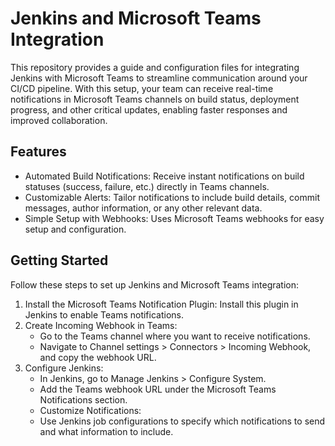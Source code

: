 # Jenkins and Microsoft Teams Integration
This repository provides a guide and configuration files for integrating Jenkins with Microsoft Teams to streamline communication around your CI/CD pipeline. With this setup, your team can receive real-time notifications in Microsoft Teams channels on build status, deployment progress, and other critical updates, enabling faster responses and improved collaboration.

## Features
* Automated Build Notifications: Receive instant notifications on build statuses (success, failure, etc.) directly in Teams channels.
* Customizable Alerts: Tailor notifications to include build details, commit messages, author information, or any other relevant data.
* Simple Setup with Webhooks: Uses Microsoft Teams webhooks for easy setup and configuration.

## Getting Started
Follow these steps to set up Jenkins and Microsoft Teams integration:

1. Install the Microsoft Teams Notification Plugin: Install this plugin in Jenkins to enable Teams notifications.
2. Create Incoming Webhook in Teams:
    * Go to the Teams channel where you want to receive notifications.
    * Navigate to Channel settings > Connectors > Incoming Webhook, and copy the webhook URL.
3. Configure Jenkins:
    * In Jenkins, go to Manage Jenkins > Configure System.
    * Add the Teams webhook URL under the Microsoft Teams Notifications section.
    * Customize Notifications:
    * Use Jenkins job configurations to specify which notifications to send and what information to include.
